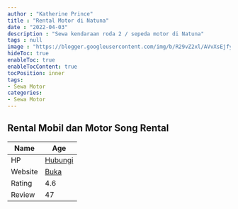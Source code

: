 ```yaml
---
author : "Katherine Prince"
title : "Rental Motor di Natuna"
date : "2022-04-03"
description : "Sewa kendaraan roda 2 / sepeda motor di Natuna"
tags : null
image : "https://blogger.googleusercontent.com/img/b/R29vZ2xl/AVvXsEjfyRl7GhDgg5mt3F1pCwgVUfB13PMnm2njVoLERgCyrLuQwHooOG8RVje05ogohHY8a6uNuPQVm0TFodWvXyRtZxADu9gSv3IAJlviIQ--5yiWQQkcFSkffHnwVgxyB_eEsauvAICNe6GaX_XDhFGesHYWgl1LS6KCS3oVYcggO4D1TqMRxkMifao4bQ/w300-h200/rental-motor-di-natuna.png"
hideToc: true
enableToc: true
enableTocContent: true
tocPosition: inner
tags:
- Sewa Motor
categories:
- Sewa Motor
---
```



## Rental Mobil dan Motor Song Rental

Name | Age
--------|------
HP | [Hubungi](https://pcandroidplayer.blogspot.com/?clayads=https://getnumber.ndower.dev?phone=MDgxMzY0NTI4NjU1)
Website | [Buka](https://pcandroidplayer.blogspot.com/?clayads=aHR0cHM6Ly9yZW50YWxuYXR1bmFzb25nLmJ1c2luZXNzLnNpdGUv) 
Rating | 4.6
Review | 47


